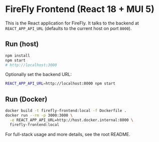 # FireFly Frontend (React 18 + MUI 5)

This is the React application for FireFly. It talks to the backend at `REACT_APP_API_URL` (defaults to the current host on port `8000`).

## Run (host)
```bash
npm install
npm start
# http://localhost:3000
```

Optionally set the backend URL:
```bash
REACT_APP_API_URL=http://localhost:8000 npm start
```

## Run (Docker)
```bash
docker build -t firefly-frontend:local -f Dockerfile .
docker run --rm -p 3000:3000 \
  -e REACT_APP_API_URL=http://host.docker.internal:8000 \
  firefly-frontend:local
```

For full-stack usage and more details, see the root README.
